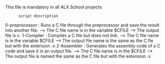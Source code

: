 This file is mandatory in all ALX School projects

     	  script description

0-preprocessor : Runs a C file through the preprocessor and save the result into another file.
--> The C file name is in the variable $CFILE
--> The output file is c.
1-Compiler : Compiles a C file but does not link.
--> The C file name is in the variable $CFILE
--> The output file name is the same as the C fle but with the extension .o
2-Assembler : Generates the assembly code of a C code and save it in an output file.
--> The C file name is in the $CFILE
--> The output file is named the same as the C file but with the extension .s
